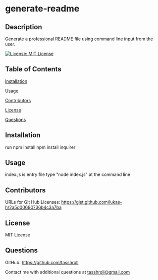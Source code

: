 # generate-readme

## Description
 Generate a professional README file using command line input from the user.

[![License: MIT License](https://img.shields.io/badge/License-MIT-yellow.svg)](https://opensource.org/licenses/MIT)

## Table of Contents

[Installation](#installation)

[Usage](#usage)

[Contributors](#contributors)

[License](#license)

[Questions](#questions)

## Installation
 run 
 npm install 
 npm install inquirer

## Usage
index.js is entry file
type "node index.js" at the command line

## Contributors
 URLs for Git Hub Licenses: https://gist.github.com/lukas-h/2a5d00690736b4c3a7ba

## License
 MIT License

## Questions
GitHub: https://github.com/tasshroll

Contact me with additional questions at tasshroll@gmail.com